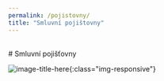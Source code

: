 ```yaml
---
permalink: /pojistovny/
title: "Smluvní pojištovny"
---
```

<br/>
# Smluvní pojišťovny

![image-title-here](/assets/to/image.jpg){:class="img-responsive"}
